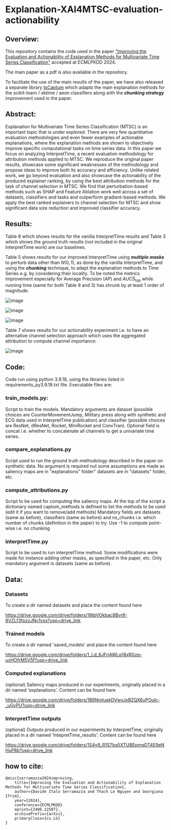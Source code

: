 # Explanation-XAI4MTSC-evaluation-actionability

## Overview:
This repository contains the code used in the paper ["Improving the Evaluation and Actionability of
Explanation Methods for Multivariate Time Series Classification"](https://arxiv.org/abs/2406.12507) accepted at ECMLPKDD 2024.

The main paper as a pdf is also available in the repository.

To facilitate the use of the main results of the paper, we have also released a separate library [tsCaptum](https://github.com/mlgig/tscaptum) which adapts the main explanation methods for the scikit-learn / sktime / aeon classifiers along with the ***chunking strategy*** improvement used in the paper.

## Abstract:
Explanation for Multivariate Time Series Classification (MTSC) is an important topic that is under explored. There are very few quantitative evaluation methodologies and even fewer examples of actionable explanations, where the explanation methods are shown to objectively improve specific computational tasks on time series data. In this paper we focus on analyzing InterpretTime, a recent evaluation methodology for attribution methods applied  to MTSC. We reproduce the original paper results, showcase some significant weaknesses of the methodology and propose ideas to improve both its accuracy and efficiency. 
Unlike related work, we go beyond evaluation and also showcase the actionability of the produced explainer ranking, by using the best attribution methods for the task of channel 
selection in MTSC. We find that perturbation-based methods such as SHAP and Feature Ablation work well across a set of datasets, classifiers and tasks and outperform gradient-based methods.
We apply the best ranked explainers to channel selection for MTSC and show significant data size reduction and improved classifier accuracy.

## Results:
Table 8 which shows results for the vanilla InterpretTime results and Table 3 which shows the ground truth results (not included in the original InterpretTime work) are our baselines.

Table 5 shows results for our improved InterpretTime using ***multiple masks*** to perturb data other than $N(0,1)$, as done by the vanilla InterpretTime, and using the ***chunking*** technique, to adapt the explanation methods to Time Series e.g. by considering their locality. 
To be noted the metrics improvement especially for Average Precision (AP) and $AUC\tilde{S}_{top}$ while running time (same for both Table 8 and 3) has shrunk by at least 1 order of magnitude.

![image](https://github.com/mlgig/xai4mtsc_eval_actionability/blob/main/imgs/vanilla_interpretTime_results.png)


![image](https://github.com/mlgig/xai4mtsc_eval_actionability/blob/main/imgs/vanilla_gt_results.png)


![image](https://github.com/mlgig/xai4mtsc_eval_actionability/blob/main/imgs/our_method.png)

Table 7 shows results for our actionability experiment i.e. to have an alternative 
channel selection approach which uses the aggregated attribution to compute channel importance:

![image](https://github.com/mlgig/xai4mtsc_eval_actionability/blob/main/imgs/actionability.png)

## Code:

Code run using python 3.9.18, using the libraries listed in requirements_py3.9.18.txt file. 
Executable files are:

### train_models.py:
Script to train the models. Mandatory arguments are dataset (possible choices are CounterMovementJump, Military press along with synthetic and ECG data used in InterpretTime publication)
and classifier (possible choices are ResNet, dResNet, Rocket, MiniRocket and ConvTran). Optional field is concat i.e. whether to concatenate all channels to get a univariate time series.

### compare_explanations.py
Script used to run the ground truth methodology described in the paper on synthetic data.
No argument is required nut some assumptions are made as
saliency maps are in "explanations" folder" datasets are in "datasets" folder, etc.

### compute_attributions.py
Script to be used for computing the saliency maps.
At the top of the script a dictionary named captum_methods is defined to list the methods to be used (edit it if you want to remove/add methods)
Mandatory fields are datasets (same as before), classifiers (same as before) and ns_chunks i.e. which number of chunks (definition in the paper) to try. Use -1 to compute point-wise i.e. no chunking

### interpretTime.py
Script to be used to run interpretTime method. Some modifications were made for instance adding other masks, as specified in the paper, etc.
Only mandatory argument is datasets (same as before).

## Data:

### Datasets
To create a dir named datasets and place the content found here

https://drive.google.com/drive/folders/18tbVOkbac8Bvr8-8VZLf3fpzzJNc1vss?usp=drive_link

### Trained models
To create a dir named 'saved_models' and place the content found here

https://drive.google.com/drive/folders/1_Ld_6JFriAWLq18xRGzp-uxHOfrM5V5f?usp=drive_link

### Computed explanations
(optional) Saliency maps produced in our experiments, originally placed in a  dir named 'explanations'. Content can be found here 

https://drive.google.com/drive/folders/1B6NmIuekDVwyJxBZQX6uPOulc-_uGvPU?usp=drive_link

### InterpretTime outputs
(optional) Outputs produced in our experiments by InterpretTime, originally placed in a  dir named 'IntepretTime_results'. Content can be found here 

https://drive.google.com/drive/folders/1S4y9_R1S7ba5XTUBEpmqDT4E9eNHuP8b?usp=drive_link

## how to cite:
```
@misc{serramazza2024improving,
    title={Improving the Evaluation and Actionability of Explanation Methods for Multivariate Time Series Classification},
    author={Davide Italo Serramazza and Thach Le Nguyen and Georgiana Ifrim},
    year={2024},
    conference={ECMLPKDD}
    eprint={2406.12507},
    archivePrefix={arXiv},
    primaryClass={cs.LG}
}
```
